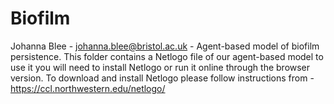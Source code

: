 # Biofilm
Johanna Blee - johanna.blee@bristol.ac.uk - Agent-based model of biofilm persistence. This folder contains a Netlogo file of our agent-based model to use it you will need to install Netlogo or run it online through the browser version. To download and install Netlogo please follow instructions from - https://ccl.northwestern.edu/netlogo/ 
